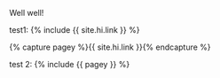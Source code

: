 Well well!

test1: {% include {{ site.hi.link }} %}

{% capture pagey %}{{ site.hi.link }}{% endcapture %}

test 2: {% include {{ pagey }} %}
